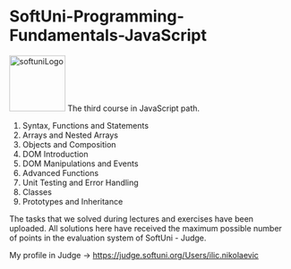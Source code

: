 # SoftUni-Programming-Fundamentals-JavaScript
<img width="100" alt="softuniLogo" src="https://user-images.githubusercontent.com/121745595/219448556-2c7c7f5a-c282-411b-9253-1b55fff353d7.png">
The third course in JavaScript path.

1. Syntax, Functions and Statements
2. Arrays and Nested Arrays
3. Objects and Composition
4. DOM Introduction
5. DOM Manipulations and Events
6. Advanced Functions
7. Unit Testing and Error Handling
8. Classes
9. Prototypes and Inheritance

The tasks that we solved during lectures and exercises have been uploaded. All solutions here have received the maximum possible number of points in the evaluation system of SoftUni - Judge.

My profile in Judge -> https://judge.softuni.org/Users/ilic.nikolaevic

